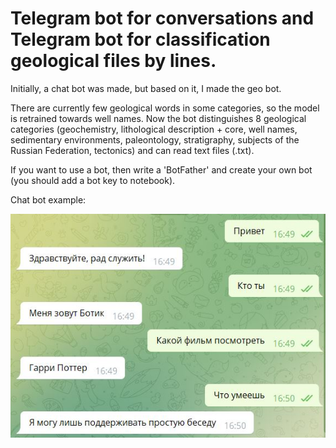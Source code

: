 # Telegram bot for conversations and Telegram bot for classification geological files by lines.

Initially, a chat bot was made, but based on it, I made the geo bot.

There are currently few geological words in some categories, so the model is retrained towards well names.
Now the bot distinguishes 8 geological categories (geochemistry, lithological description + core, well names, sedimentary environments, paleontology, stratigraphy, subjects of the Russian Federation, tectonics) and can read text files (.txt).

If you want to use a bot, then write a 'BotFather' and create your own bot (you should add a bot key to notebook).

Chat bot example:

![speech example](speech_part.JPG)


